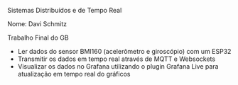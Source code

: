 Sistemas Distribuídos e de Tempo Real

Nome: Davi Schmitz

Trabalho Final do GB

- Ler dados do sensor BMI160 (acelerômetro e giroscópio) com um ESP32
- Transmitir os dados em tempo real através de MQTT e Websockets
- Visualizar os dados no Grafana utilizando o plugin Grafana Live para atualização em tempo real do gráficos